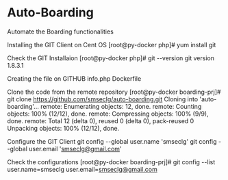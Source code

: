 # Auto-Boarding
Automate the Boarding functionalities

Installing the GIT Client on Cent OS
	[root@py-docker php]# yum install git

Check the GIT Installaion
	[root@py-docker php]# git --version
		git version 1.8.3.1

Creating the file on GITHUB
	info.php
	Dockerfile

Clone the code from the remote repository
	[root@py-docker boarding-prj]# git clone https://github.com/smseclg/auto-boarding.git
		Cloning into 'auto-boarding'...
		remote: Enumerating objects: 12, done.
		remote: Counting objects: 100% (12/12), done.
		remote: Compressing objects: 100% (9/9), done.
		remote: Total 12 (delta 0), reused 0 (delta 0), pack-reused 0
		Unpacking objects: 100% (12/12), done.

Configure the GIT Client 
	git config --global user.name 'smseclg'
	git config --global user.email 'smseclg@gmail.com'

Check the configurations
	[root@py-docker boarding-prj]# git config --list
		user.name=smseclg
		user.email=smseclg@gmail.com
